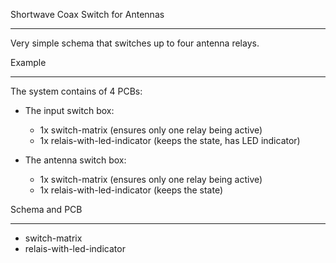 
Shortwave Coax Switch for Antennas
__________________________________
Very simple schema that switches up to four antenna relays.


Example
_______
The system contains of 4 PCBs:

* The input switch box:
  * 1x switch-matrix (ensures only one relay being active)
  * 1x relais-with-led-indicator (keeps the state, has LED indicator)

* The antenna switch box:
  * 1x switch-matrix (ensures only one relay being active)
  * 1x relais-with-led-indicator (keeps the state)

Schema and PCB
______________
* switch-matrix
* relais-with-led-indicator
